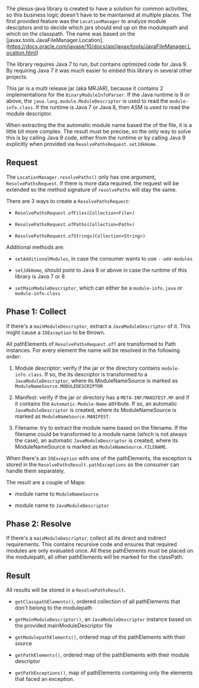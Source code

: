 The plexus-java library is created to have a solution for common activities, so this business logic doesn't have to be maintained at multiple places. The first provided feature was the `LocationManager` to analyze module desciptors and to decide which jars should end up on the modulepath and which on the classpath. The name was based on the [javax.tools.JavaFileManager.Location]. (https://docs.oracle.com/javase/10/docs/api/javax/tools/JavaFileManager.Location.html)

The library requires Java 7 to run, but contains optimized code for Java 9. By requiring Java 7 it was much easier to embed this library in several other projects.  

This jar is a multi release jar (aka MRJAR), because it contains 2 implementations for the `BinaryModuleInfoParser`. If the Java runtime is 9 or above, the `java.lang.module.ModuleDescriptor` is used to read the `module-info.class`. If the runtime is Java 7 or Java 8, then ASM is used to read the module descriptor.

When extracting the the automatic module name based the of the file, it is a little bit more complex. The result must be precise, so the only way to solve this is by calling Java 9 code, either from the runtime or by calling Java 9 explicitly when provided via `ResolvePathsRequest.setJdkHome`.

## Request

The `LocationManager.resolvePaths()` only has one argument, `ResolvePathsRequest`. If there is more data required, the request will be extended so the method signature of `resolvePaths` will stay the same.

There are 3 ways to create a `ResolvePathsRequest`:

- `ResolvePathsRequest.ofFiles(Collection<File>)`

- `ResolvePathsRequest.ofPaths(Collection<Path>)`

- `ResolvePathsRequest.ofStrings(Collection<String>)`

Additional methods are:

- `setAdditionalModules`, in case the consumer wants to use `--add-modules`

- `setJdkHome`, should point to Java 9 or above in case the runtime of this library is Java 7 or 8

- `setMainModuleDescriptor`, which can either be a `module-info.java` or `module-info.class`

## Phase 1: Collect

If there's a `mainModuleDescriptor`, extract a `JavaModuleDescriptor` of it. This might cause a `IOException` to be thrown.

All pathElements of `ResolvePathsRequest.ofT` are transformed to Path instances. For every element the name will be resolved in the following order:

1. Module descriptor: verify if the jar or the directory contains `module-info.class`. If so, the its descriptor is transformed to a `JavaModuleDescriptor`, where its ModuleNameSource is marked as `ModuleNameSource.MODULEDESCRIPTOR`
 
2. Manifest: verify if the jar or directory has a `META-INF/MANIFEST.MF` and if it contains the `Automatic-Module-Name` attribute. If so, an automatic `JavaModuleDescriptor` is created, where its ModuleNameSource is marked as `ModuleNameSource.MANIFEST`. 
 
3. Filename: try to extract the module name based on the filename. If the filename could be transformed to a module name (which is not always the case), an automatic `JavaModuleDescriptor` is created, where its ModuleNameSource is marked as `ModuleNameSource.FILENAME`.

When there's an `IOException` with one of the pathElements, the exception is stored in the `ResolvePathsResult.pathExceptions` so the consumer can handle them separately.

The result are a couple of Maps:

* module name to `ModuleNameSource`

* module name to `JavaModuleDescriptor` 

## Phase 2: Resolve

If there's a `mainModuleDescriptor`, collect all its direct and indirect requirements.
This contains recursive code and ensures that required modules are only evaluated once.
All these pathElements must be placed on the modulepath, all other pathElements will be marked for the classPath.

## Result
All results will be stored in a `ResolvePathsResult`.

- `getClasspathElements()`, ordered collection of all pathElements that don't belong to the modulepath

- `getMainModuleDescriptor()`, an `JavaModuleDescriptor` instance based on the provided mainModuleDescriptor file

- `getModulepathElements()`, ordered map of the pathElements with their source

- `getPathElements()`, ordered map of the pathElements with their module descriptor

- `getPathExceptions()`, map of pathElements containing only the elements that faced an exception.
